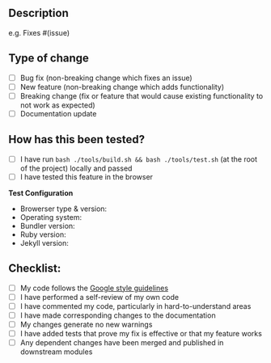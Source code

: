 ## Description

<!-- 
Please include a summary of the change and which issue is fixed. Please also include relevant motivation and context. List any dependencies that are required for this change.
-->

e.g. Fixes #(issue)

## Type of change

<!-- 
Please select the desired item checkbox and change it to "[x]", then delete options that are not relevant.
-->
- [ ] Bug fix (non-breaking change which fixes an issue)
- [ ] New feature (non-breaking change which adds functionality)
- [ ] Breaking change (fix or feature that would cause existing functionality to not work as expected)
- [ ] Documentation update

## How has this been tested?

<!-- 
Please describe the tests that you ran to verify your changes. Provide instructions so we can reproduce. Please also list any relevant details for your test configuration
-->

- [ ] I have run `bash ./tools/build.sh && bash ./tools/test.sh` (at the root of the project) locally and passed
- [ ] I have tested this feature in the browser

**Test Configuration**

* Browerser type & version:
* Operating system:
* Bundler version:
* Ruby version:
* Jekyll version:


## Checklist:
<!-- Select checkboxes by change the "[ ]" to "[x]" -->
- [ ] My code follows the [Google style guidelines](https://google.github.io/styleguide/)
- [ ] I have performed a self-review of my own code
- [ ] I have commented my code, particularly in hard-to-understand areas
- [ ] I have made corresponding changes to the documentation
- [ ] My changes generate no new warnings
- [ ] I have added tests that prove my fix is effective or that my feature works
- [ ] Any dependent changes have been merged and published in downstream modules